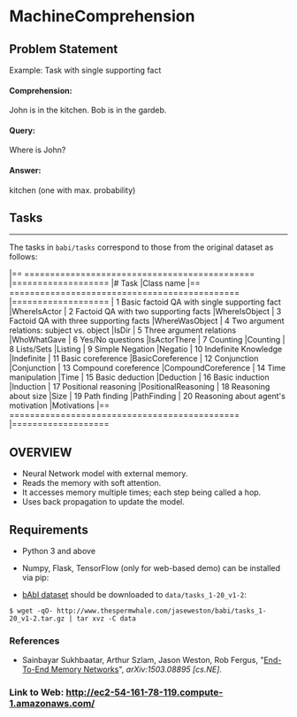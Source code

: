 # MachineComprehension

## Problem Statement

Example: Task with single supporting fact

#### Comprehension:
John is in the kitchen.
Bob is in the gardeb.

#### Query:
Where is John? 

#### Answer:
kitchen (one with max. probability)

## Tasks
-----

The tasks in ``babi/tasks`` correspond to those from the original dataset as
follows:

|== ============================================= |===================
|#   Task                                         |Class name
|== ============================================= |===================
| 1  Basic factoid QA with single supporting fact |WhereIsActor
| 2  Factoid QA with two supporting facts         |WhereIsObject
| 3  Factoid QA with three supporting facts       |WhereWasObject
| 4  Two argument relations: subject vs. object   |IsDir
| 5  Three argument relations                     |WhoWhatGave
| 6  Yes/No questions                             |IsActorThere
| 7  Counting                                     |Counting
| 8  Lists/Sets                                   |Listing
| 9  Simple Negation                              |Negatio
| 10  Indefinite Knowledge                         |Indefinite
| 11  Basic coreference                            |BasicCoreference
| 12  Conjunction                                  |Conjunction
| 13  Compound coreference                         |CompoundCoreference
| 14  Time manipulation                            |Time
| 15  Basic deduction                              |Deduction
| 16  Basic induction                              |Induction
| 17  Positional reasoning                         |PositionalReasoning
| 18  Reasoning about size                         |Size
| 19  Path finding                                 |PathFinding
| 20  Reasoning about agent's motivation           |Motivations
|== =============================================   |===================

## OVERVIEW

*	Neural Network model with external memory.
*	Reads the memory with soft attention.
*	It accesses memory multiple times; each step being called a hop.
*	Uses back propagation to update the model.


## Requirements
* Python 3 and above
* Numpy, Flask, TensorFlow (only for web-based demo) can be installed via pip:

* [bAbI dataset](http://fb.ai/babi) should be downloaded to `data/tasks_1-20_v1-2`: 

```
$ wget -qO- http://www.thespermwhale.com/jaseweston/babi/tasks_1-20_v1-2.tar.gz | tar xvz -C data
```
### References
* Sainbayar Sukhbaatar, Arthur Szlam, Jason Weston, Rob Fergus, 
  "[End-To-End Memory Networks](http://arxiv.org/abs/1503.08895)",
  *arXiv:1503.08895 [cs.NE]*.

### Link to Web: http://ec2-54-161-78-119.compute-1.amazonaws.com/



